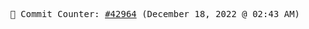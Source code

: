 <p align="center">
    <samp>
        📮 Commit Counter: <a href="https://github.com/Javascript-void0/Javascript-void0/commits/main">#42964</a> (December 18, 2022 @ 02:43 AM)
    </samp>
</p>
